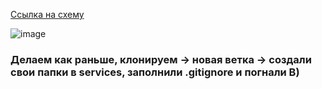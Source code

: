 [Ссылка на схему](https://drive.google.com/file/d/1g9Dc7bjggf15ioEIwtj1qu55zr-qdpOA/view?usp=sharing)

![image](https://i.ibb.co/7SV4TKR/chrome-ioj-ZGg-IVd2.png)

### Делаем как раньше, клонируем -> новая ветка -> создали свои папки в services, заполнили .gitignore и погнали B)
